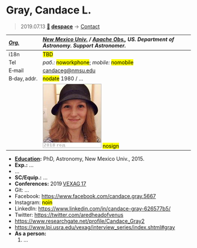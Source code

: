 # Gray, Candace L.
> 2019.07.13 **[🚀](../index/index.md) [despace](index.md)** → [Contact](contact.md)

|*[Org.](contact.md)*|*[New Mexico Univ.](nmexico_univ.md) / [Apache Obs.](apache_obs.md), US. Department of Astronomy. Support Astronomer.*|
|:--|:--|
|i18n| <mark>TBD</mark> |
|Tel|*раб.:* <mark>noworkphone</mark>; *mobile:* <mark>nomobile</mark> |
|E‑mail| <candaceg@nmsu.edu> |
|B‑day, addr.| <mark>nodate</mark> 1980 / … |
|| [![](f/contact/g/gray_001_photo_thumb.jpg)](f/contact/g/gray_001_photo.jpg) <mark>nosign</mark> |

   - **[Education](edu.md):** PhD, Astronomy, New Mexico Univ., 2015.
   - **Exp.:** …
   - …
   - **SC/Equip.:** …
   - **Conferences:** 2019 [VEXAG 17](vexag_2019.md)
   - Git: …
   - Facebook: <https://www.facebook.com/candace.gray.5667>
   - Instagram: <mark>noin</mark>
   - LinkedIn: <https://www.linkedin.com/in/candace-gray-626577b5/>
   - Twitter: <https://twitter.com/aredheadofvenus>
   - <https://www.researchgate.net/profile/Candace_Gray2>
   - <https://www.lpi.usra.edu/vexag/interview_series/index.shtml#gray>
   - **As a person:**
      1. …
